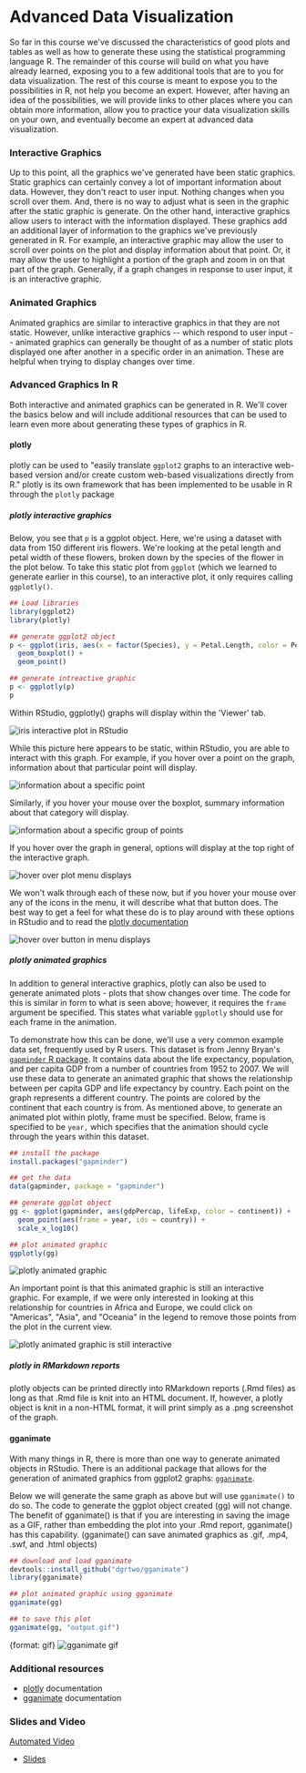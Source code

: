 


# Advanced Data Visualization

So far in this course we've discussed the characteristics of good plots and tables as well as how to generate these using the statistical programming language R. The remainder of this course will build on what you have already learned, exposing you to a few additional tools that are to you for data visualization. The rest of this course is meant to expose you to the possibilities in R, not help you become an expert. However, after having an idea of the possibilities, we will provide links to other places where you can obtain more information, allow you to practice your data visualization skills on your own, and eventually become an expert at advanced data visualization.

### Interactive Graphics

Up to this point, all the graphics we've generated have been static graphics. Static graphics can certainly convey a lot of important information about data. However, they don't react to user input. Nothing changes when you scroll over them. And, there is no way to adjust what is seen in the graphic after the static graphic is generate. On the other hand, interactive graphics allow users to interact with the information displayed. These graphics add an additional layer of information to the graphics we've previously generated in R. For example, an interactive graphic may allow the user to scroll over points on the plot and display information about that point. Or, it may allow the user to highlight a portion of the graph and zoom in on that part of the graph. Generally, if a graph changes in response to user input, it is an interactive graphic.

### Animated Graphics

Animated graphics are similar to interactive graphics in that they are not static. However, unlike interactive graphics -- which respond to user input -- animated graphics can generally be thought of as a number of static plots displayed one after another in a specific order in an animation. These are helpful when trying to display changes over time.

### Advanced Graphics In R

Both interactive and animated graphics can be generated in R. We'll cover the basics below and will include additional resources that can be used to learn even more about generating these types of graphics in R.

#### plotly

plotly can be used to "easily translate `ggplot2` graphs to an interactive web-based version and/or create custom web-based visualizations directly from R." plotly is its own framework that has been implemented to be usable in R through the `plotly` package

##### plotly interactive graphics

Below, you see that `p` is a ggplot object. Here, we're using a dataset with data from 150 different iris flowers. We're looking at the petal length and petal width of these flowers, broken down by the species of the flower in the plot below. To take this static plot from `ggplot` (which we learned to generate earlier in this course),  to an interactive plot, it only requires calling `ggplotly()`.

```r
## Load libraries
library(ggplot2)
library(plotly)

## generate ggplot2 object
p <- ggplot(iris, aes(x = factor(Species), y = Petal.Length, color = Petal.Width)) +
  geom_boxplot() +
  geom_point()

## generate intreactive graphic
p <- ggplotly(p)
p
```

Within RStudio, ggplotly() graphs will display within the 'Viewer' tab.


![iris interactive plot in RStudio](https://docs.google.com/presentation/d/1akxwxd52on22B7uUhZTUi1oHJ6PSDicdVchjmVynhr0/export/png?id=1akxwxd52on22B7uUhZTUi1oHJ6PSDicdVchjmVynhr0&pageid=g2bfdb07292_0_151)

While this picture here appears to be static, within RStudio, you are able to interact with this graph. For example, if you hover over a point on the graph, information about that particular point will display.  


![information about a specific point](https://docs.google.com/presentation/d/1akxwxd52on22B7uUhZTUi1oHJ6PSDicdVchjmVynhr0/export/png?id=1akxwxd52on22B7uUhZTUi1oHJ6PSDicdVchjmVynhr0&pageid=g389ae8f2fa_0_12)

Similarly, if you hover your mouse over the boxplot, summary information about that category will display.


![information about a specific group of points](https://docs.google.com/presentation/d/1akxwxd52on22B7uUhZTUi1oHJ6PSDicdVchjmVynhr0/export/png?id=1akxwxd52on22B7uUhZTUi1oHJ6PSDicdVchjmVynhr0&pageid=g389ae8f2fa_0_22)


If you hover over the graph in general, options will display at the top right of the interactive graph.

![hover over plot menu displays](https://docs.google.com/presentation/d/1akxwxd52on22B7uUhZTUi1oHJ6PSDicdVchjmVynhr0/export/png?id=1akxwxd52on22B7uUhZTUi1oHJ6PSDicdVchjmVynhr0&pageid=g389ae8f2fa_0_1)

We won't walk through each of these now, but if you hover your mouse over any of the icons in the menu, it will describe what that button does. The best way to get a feel for what these do is to play around with these options in RStudio and to read the [plotly documentation](https://plotly-book.cpsievert.me/)


![hover over button in menu displays](https://docs.google.com/presentation/d/1akxwxd52on22B7uUhZTUi1oHJ6PSDicdVchjmVynhr0/export/png?id=1akxwxd52on22B7uUhZTUi1oHJ6PSDicdVchjmVynhr0&pageid=g389ae8f2fa_0_29)



##### plotly animated graphics

In addition to general interactive graphics, plotly can also be used to generate animated plots - plots that show changes over time. The code for this is similar in form to what is seen above; however, it requires the `frame` argument be specified. This states what variable `ggplotly` should use for each frame in the animation.

To demonstrate how this can be done, we'll use a very common example data set, frequently used by R users. This dataset is from Jenny Bryan's [`gapminder` R package](https://cran.r-project.org/web/packages/gapminder/index.html). It contains data about the life expectancy, population, and per capita GDP from a number of countries from 1952 to 2007. We will use these data to generate an animated graphic that shows the relationship between per capita GDP and life expectancy by country. Each point on the graph represents a different country. The points are colored by the continent that each country is from. As mentioned above, to generate an animated plot within plotly, frame must be specified. Below, frame is specified to be `year,` which specifies that the animation should cycle through the years within this dataset.

```r
## install the package
install.packages("gapminder")

## get the data
data(gapminder, package = "gapminder")

## generate ggplot object
gg <- ggplot(gapminder, aes(gdpPercap, lifeExp, color = continent)) +
  geom_point(aes(frame = year, ids = country)) +
  scale_x_log10()

## plot animated graphic
ggplotly(gg)

```


![plotly animated graphic](https://docs.google.com/presentation/d/1akxwxd52on22B7uUhZTUi1oHJ6PSDicdVchjmVynhr0/export/png?id=1akxwxd52on22B7uUhZTUi1oHJ6PSDicdVchjmVynhr0&pageid=g389ae8f2fa_0_37)

An important point is that this animated graphic is still an interactive graphic. For example, if we were only interested in looking at this relationship for countries in Africa and Europe, we could click on "Americas", "Asia", and "Oceania" in the legend to remove those points from the plot in the current view.


![plotly animated graphic is still interactive](https://docs.google.com/presentation/d/1akxwxd52on22B7uUhZTUi1oHJ6PSDicdVchjmVynhr0/export/png?id=1akxwxd52on22B7uUhZTUi1oHJ6PSDicdVchjmVynhr0&pageid=g389ae8f2fa_0_68)

##### plotly in RMarkdown reports

plotly objects can be printed directly into RMarkdown reports (.Rmd files) as long as that .Rmd file is knit into an HTML document. If, however, a plotly object is knit in a non-HTML format, it will print simply as a .png screenshot of the graph.


#### gganimate

With many things in R, there is more than one way to generate animated objects in RStudio. There is an additional package that allows for the generation of animated graphics from ggplot2 graphs: [`gganimate`](https://github.com/dgrtwo/gganimate).

Below we will generate the same graph as above but will use `gganimate()` to do so. The code to generate the ggplot object created (gg) will not change. The benefit of gganimate() is that if you are interesting in saving the image as a GIF, rather than embedding the plot into your .Rmd report, gganimate() has this capability. (gganimate() can save animated graphics as .gif, .mp4, .swf, and .html objects)

```r
## download and load gganimate
devtools::install_github("dgrtwo/gganimate")
library(gganimate)

## plot animated graphic using gganimate
gganimate(gg)

## to save this plot
gganimate(gg, "output.gif")

```

{format: gif}
![gganimate gif](https://s3-eu-west-1.amazonaws.com/pfigshare-u-files/14127164/output.gif)

### Additional resources

* [plotly](https://plotly-book.cpsievert.me/) documentation
* [gganimate](https://github.com/dgrtwo/gganimate) documentation


### Slides and Video

[Automated Video](https://youtu.be/JNQy0y5NUX4)

  * [Slides](https://docs.google.com/presentation/d/1akxwxd52on22B7uUhZTUi1oHJ6PSDicdVchjmVynhr0/edit?usp=sharing)
